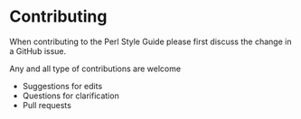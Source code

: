 # Contributing
When contributing to the Perl Style Guide please first discuss the change in a GitHub issue.

Any and all type of contributions are welcome
* Suggestions for edits
* Questions for clarification
* Pull requests
